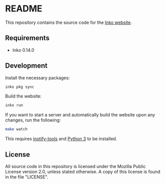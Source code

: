 # README

This repository contains the source code for the [Inko
website](https://inko-lang.org/).

## Requirements

- Inko 0.14.0

## Development

Install the necessary packages:

```bash
inko pkg sync
```

Build the website:

```bash
inko run
```

If you want to start a server and automatically build the website upon any
changes, run the following:

```bash
make watch
```

This requires [inotify-tools](https://github.com/inotify-tools/inotify-tools)
and [Python 3](https://www.python.org/) to be installed.

## License

All source code in this repository is licensed under the Mozilla Public License
version 2.0, unless stated otherwise. A copy of this license is found in the
file "LICENSE".
